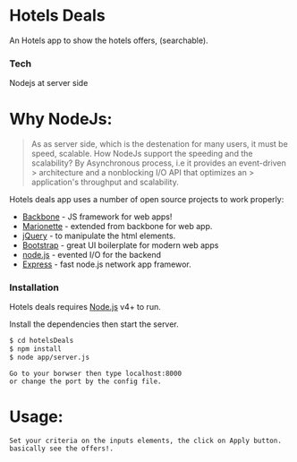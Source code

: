 # Hotels Deals
An Hotels app to show the hotels offers, (searchable). 

### Tech

Nodejs at server side

# Why NodeJs:
> As as server side, which is the destenation for many users, 
it must be speed, scalable.
> How NodeJs support the speeding and the scalability?
> By Asynchronous process, i.e it provides an event-driven  > architecture and a nonblocking I/O API that optimizes an > application's throughput and scalability.

Hotels deals app uses a number of open source projects to work properly:
* [Backbone] - JS framework for web apps!
* [Marionette] - extended from backbone for web app.
* [jQuery] - to manipulate the html elements.
* [Bootstrap] - great UI boilerplate for modern web apps
* [node.js] - evented I/O for the backend
* [Express] - fast node.js network app framewor.

### Installation

Hotels deals requires [Node.js](https://nodejs.org/) v4+ to run.

Install the dependencies then start the server.

```sh
$ cd hotelsDeals
$ npm install 
$ node app/server.js
```
```
Go to your borwser then type localhost:8000
or change the port by the config file.
```

# Usage:

```
Set your criteria on the inputs elements, the click on Apply button.
basically see the offers!.
```

[node.js]: <http://nodejs.org>
[jQuery]: <http://jquery.com>
[express]: <http://expressjs.com>
[Backbone]: <http://backbonejs.org>
[Marionette]: <https://marionettejs.com>
[Bootstrap]: <http://expressjs.com>